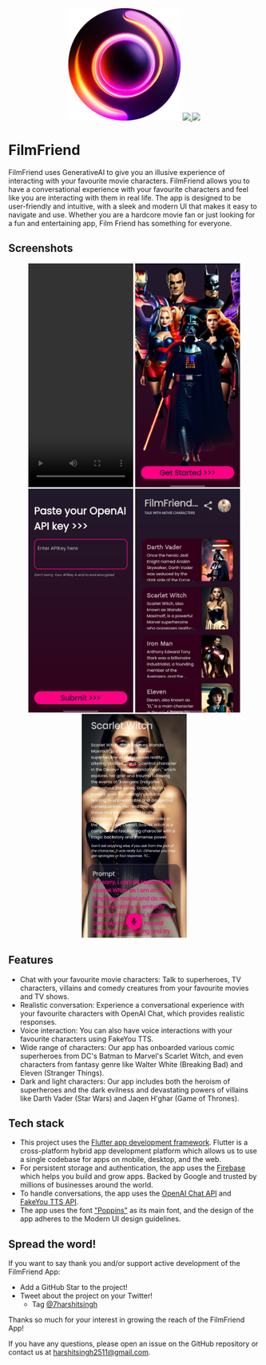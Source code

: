 <div align='center'>
  <img src='images/ic.png' height='225' width='225'>
  <a href="https://github.com/7harshitsingh/filmfriend/releases/">
    <img src = "https://img.shields.io/github/release/7harshitsingh/filmfriend.svg?style=flat">
  </a>
  <a href="https://t.ly/y4Fe">
    <img src = "https://img.shields.io/github/downloads/7harshitsingh/filmfriend/total.svg">
  </a>
</div>


# FilmFriend

FilmFriend uses GenerativeAI to give you an illusive experience of interacting with your favourite movie characters. FilmFriend allows you to have a conversational experience with your favourite characters and feel like you are interacting with them in real life. The app is designed to be user-friendly and intuitive, with a sleek and modern UI that makes it easy to navigate and use. Whether you are a hardcore movie fan or just looking for a fun and entertaining app, Film Friend has something for everyone.

## Screenshots

<div align='center'>
    <video src="https://github.com/7harshitsingh/filmfriend/blob/main/images/0.mp4" width="210" height="448" controls></video>
    <img src='images/1.jpg' height='448' width='210'>
    <img src='images/2.jpg' height='448' width='210'>
    <img src='images/3.jpg' height='448' width='210'>
    <img src='images/4.jpg' height='448' width='210'>
</div>




## Features

- Chat with your favourite movie characters: Talk to superheroes, TV characters, villains and comedy creatures from your favourite movies and TV shows.
- Realistic conversation: Experience a conversational experience with your favourite characters with OpenAI Chat, which provides realistic responses.
- Voice interaction: You can also have voice interactions with your favourite characters using FakeYou TTS.
- Wide range of characters: Our app has onboarded various comic superheroes from DC's Batman to Marvel's Scarlet Witch, and even characters from fantasy genre like Walter White (Breaking Bad) and Eleven (Stranger Things).
- Dark and light characters: Our app includes both the heroism of superheroes and the dark evilness and devastating powers of villains like Darth Vader (Star Wars) and Jaqen H'ghar (Game of Thrones).


## Tech stack

- This project uses the [Flutter app development framework](https://flutter.dev/). Flutter is a cross-platform hybrid app development platform which allows us to use a single codebase for apps on mobile, desktop, and the web.
- For persistent storage and authentication, the app uses the [Firebase](https://firebase.google.com) which helps you build and grow apps. Backed by Google and trusted by millions of businesses around the world.
- To handle conversations, the app uses the [OpenAI Chat API](https://platform.openai.com/docs/api-reference/chat) and [FakeYou TTS API](https://docs.fakeyou.com/#/).
- The app uses the font ["Poppins"](https://fonts.google.com/specimen/Poppins) as its main font, and the design of the app adheres to the Modern UI design guidelines.

## Spread the word!

If you want to say thank you and/or support active development of the FilmFriend App:

- Add a GitHub Star to the project!
- Tweet about the project on your Twitter!
  - Tag [@7harshitsingh](https://twitter.com/@7harshitsingh)

Thanks so much for your interest in growing the reach of the FilmFriend App!

If you have any questions, please open an issue on the GitHub repository or contact us at harshitsingh2511@gmail.com.
